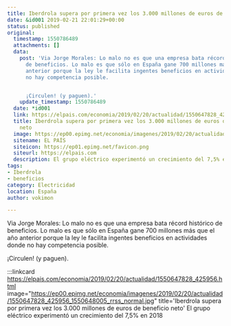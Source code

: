 ```yaml
---
title: Iberdrola supera por primera vez los 3.000 millones de euros de beneficio neto
date: &id001 2019-02-21 22:01:29+00:00
status: published
original:
  timestamp: 1550786489
  attachments: []
  data:
    post: 'Via Jorge Morales: Lo malo no es que una empresa bata récord histórico
      de beneficios. Lo malo es que sólo en España gane 700 millones más que el año
      anterior porque la ley le facilita ingentes beneficios en actividades donde
      no hay competencia posible.


      ¡Circulen! (y paguen).'
    update_timestamp: 1550786489
  date: *id001
  link: https://elpais.com/economia/2019/02/20/actualidad/1550647828_425956.html
  title: Iberdrola supera por primera vez los 3.000 millones de euros de beneficio
    neto
  image: https://ep00.epimg.net/economia/imagenes/2019/02/20/actualidad/1550647828_425956_1550648005_rrss_normal.jpg
  sitename: EL PAÍS
  siteicon: https://ep01.epimg.net/favicon.png
  siteurl: https://elpais.com
  description: El grupo eléctrico experimentó un crecimiento del 7,5% en 2018
tags:
- Iberdrola
- beneficios
category: Electricidad
location: España
author: vokimon

---
```

Via Jorge Morales: Lo malo no es que una empresa bata récord histórico de beneficios.
Lo malo es que sólo en España gane 700 millones más que el año anterior
porque la ley le facilita ingentes beneficios en actividades donde no hay competencia posible.

¡Circulen! (y paguen).

:::linkcard https://elpais.com/economia/2019/02/20/actualidad/1550647828_425956.html image="https://ep00.epimg.net/economia/imagenes/2019/02/20/actualidad/1550647828_425956_1550648005_rrss_normal.jpg" title='Iberdrola supera por primera vez los 3.000 millones de euros de beneficio neto'
    El grupo eléctrico experimentó un crecimiento del 7,5% en 2018

